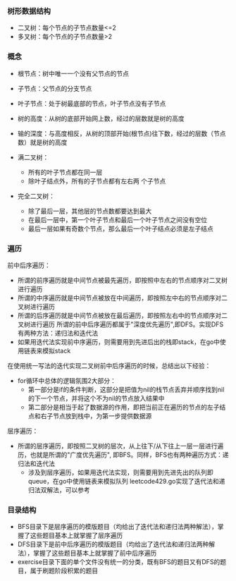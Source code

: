 ### 树形数据结构
- 二叉树：每个节点的子节点数量<=2
- 多叉树：每个节点的子节点数量>2

### 概念
- 根节点：树中唯一一个没有父节点的节点
- 子节点：父节点的分支节点
- 叶子节点：处于树最底部的节点，叶子节点没有子节点
  
- 树的高度：从树的底部开始网上数，经过的层数就是树的高度
- 输的深度：与高度相反，从树的顶部开始(根节点)往下数，经过的层数（节点数）就是树的高度

 - 满二叉树：
   - 所有的叶子节点都在同一层
   - 除叶子结点外，所有的子节点都有左右两 个子节点

- 完全二叉树：
  - 除了最后一层，其他层的节点数都要达到最大
  - 在最后一层中，第一个叶子节点和最后一个叶子节点之间没有空位
  - 最后一层如果有奇数个节点，那么最后一个叶子结点必须是左子结点



### 遍历
前中后序遍历：
- 所谓的前序遍历就是中间节点被最先遍历，即按照中左右的节点顺序对二叉树进行遍历
- 所谓的中序遍历就是中间节点被放在中间遍历，即按照左中右的节点顺序对二叉树进行遍历
- 所谓的后序遍历就是中间节点被放在最后遍历，即按照左右中的节点顺序对二叉树进行遍历
所谓的前中后序遍历都属于"深度优先遍历",即DFS。实现DFS有两种方法：递归法和迭代法
- 如果用迭代法实现前中序遍历，则需要用到先进后出的栈即stack，在go中使用链表来模拟stack


在使用统一写法的迭代实现二叉树前中后序遍历的时候，总结出以下经验：
- for循环中总体的逻辑氛围2大部分：
  - 第一部分是if的条件判断，这部分是把值为nil的栈节点丢弃并顺序找到nil的下一个节点，并将这个不为nil的节点放入结果中
  - 第二部分是相当于起了数据源的作用，即把当前正在遍历的节点的左子结点和右子节点放到栈中，为第一步提供数据源

层序遍历： 
- 所谓的层序遍历，即按照二叉树的层次，从上往下/从下往上一层一层进行遍历，也就是所谓的"广度优先遍历", 即BFS。同样，BFS也有两种遍历方式：递归法和迭代法
  - 涉及到层序遍历，如果用迭代法实现，则需要用到先进先出的队列即queue，在go中使用链表来模拟队列
leetcode429.go实现了迭代法和递归法双解法，可以参考



### 目录结构
- BFS目录下是层序遍历的模版题目（均给出了迭代法和递归法两种解法），掌握了这些题目基本上就掌握了层序遍历
- DFS目录下是前中后序遍历的模版题目（均给出了迭代法和递归法两种解法），掌握了这些题目基本上就掌握了前中后序遍历
- exercise目录下面的单个文件没有统一的分类，既有BFS的题目又有DFS的题目，属于刷题阶段积累的题目